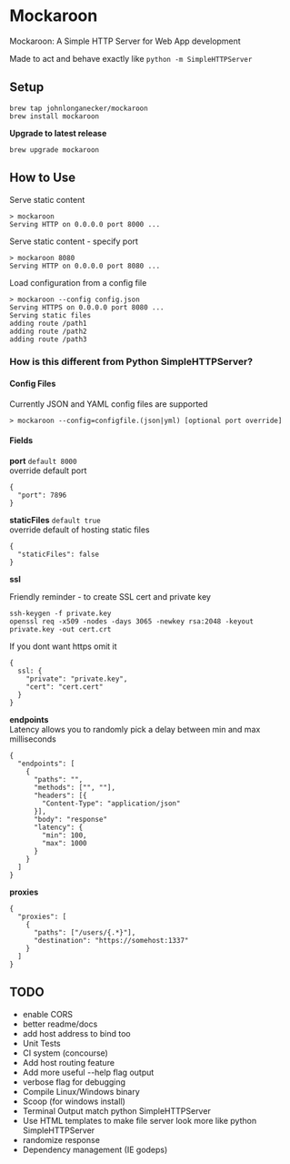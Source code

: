 # Mockaroon
Mockaroon: A Simple HTTP Server for Web App development

Made to act and behave exactly like `python -m SimpleHTTPServer`

## Setup

```
brew tap johnlonganecker/mockaroon
brew install mockaroon
```

**Upgrade to latest release**
```
brew upgrade mockaroon
```

## How to Use

Serve static content
```
> mockaroon
Serving HTTP on 0.0.0.0 port 8000 ...
```

Serve static content - specify port
```
> mockaroon 8080
Serving HTTP on 0.0.0.0 port 8080 ...
```

Load configuration from a config file
```
> mockaroon --config config.json
Serving HTTPS on 0.0.0.0 port 8080 ...
Serving static files
adding route /path1
adding route /path2
adding route /path3
```

### How is this different from Python SimpleHTTPServer?

#### Config Files
Currently JSON and YAML config files are supported
```
> mockaroon --config=configfile.(json|yml) [optional port override]
```

#### Fields
**port** `default 8000`<br>
override default port
```
{
  "port": 7896
}
```

**staticFiles** `default true`<br>
override default of hosting static files
```
{
  "staticFiles": false
}
```

**ssl**<br>

Friendly reminder - to create SSL cert and private key
```
ssh-keygen -f private.key
openssl req -x509 -nodes -days 3065 -newkey rsa:2048 -keyout private.key -out cert.crt
```

If you dont want https omit it
```
{
  ssl: {
    "private": "private.key",
    "cert": "cert.cert"
  }
}
```

**endpoints**<br>
Latency allows you to randomly pick a delay between min and max milliseconds
```
{
  "endpoints": [
    {
      "paths": "",
      "methods": ["", ""],
      "headers": [{
        "Content-Type": "application/json"
      }],
      "body": "response"
      "latency": {
        "min": 100,
        "max": 1000
      }
    }
  ]
}
```

**proxies**<br>
```
{
  "proxies": [
    {
      "paths": ["/users/{.*}"],
      "destination": "https://somehost:1337"
    }
  ]
}
```

## TODO
- enable CORS
- better readme/docs
- add host address to bind too
- Unit Tests
- CI system (concourse)
- Add host routing feature
- Add more useful --help flag output
- verbose flag for debugging
- Compile Linux/Windows binary
- Scoop (for windows install)
- Terminal Output match python SimpleHTTPServer
- Use HTML templates to make file server look more like python SimpleHTTPServer
- randomize response
- Dependency management (IE godeps)
